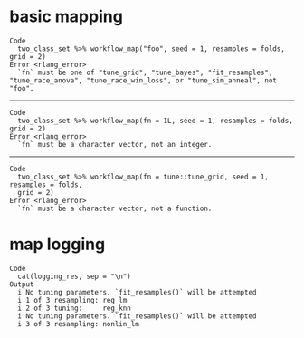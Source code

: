 # basic mapping

    Code
      two_class_set %>% workflow_map("foo", seed = 1, resamples = folds, grid = 2)
    Error <rlang_error>
      `fn` must be one of "tune_grid", "tune_bayes", "fit_resamples", "tune_race_anova", "tune_race_win_loss", or "tune_sim_anneal", not "foo".

---

    Code
      two_class_set %>% workflow_map(fn = 1L, seed = 1, resamples = folds, grid = 2)
    Error <rlang_error>
      `fn` must be a character vector, not an integer.

---

    Code
      two_class_set %>% workflow_map(fn = tune::tune_grid, seed = 1, resamples = folds,
      grid = 2)
    Error <rlang_error>
      `fn` must be a character vector, not a function.

# map logging

    Code
      cat(logging_res, sep = "\n")
    Output
      i	No tuning parameters. `fit_resamples()` will be attempted
      i 1 of 3 resampling: reg_lm
      i 2 of 3 tuning:     reg_knn
      i	No tuning parameters. `fit_resamples()` will be attempted
      i 3 of 3 resampling: nonlin_lm

